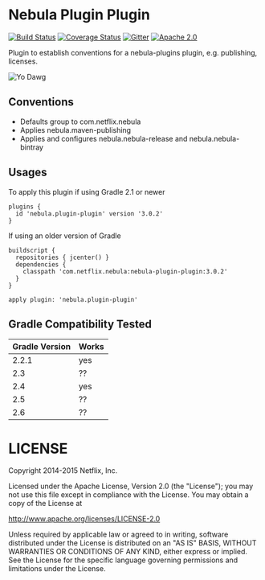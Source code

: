 Nebula Plugin Plugin
====================

[![Build Status](https://travis-ci.org/nebula-plugins/nebula-plugin-plugin.svg)](https://travis-ci.org/nebula-plugins/nebula-plugin-plugin)
[![Coverage Status](https://coveralls.io/repos/nebula-plugins/nebula-plugin-plugin/badge.svg?branch=master&service=github)](https://coveralls.io/github/nebula-plugins/nebula-plugin-plugin?branch=master)
[![Gitter](https://badges.gitter.im/Join%20Chat.svg)](https://gitter.im/nebula-plugins/nebula-plugin-plugin?utm_source=badge&utm_medium=badge&utm_campaign=pr-badge)
[![Apache 2.0](https://img.shields.io/github/license/nebula-plugins/nebula-plugin-plugin.svg)](http://www.apache.org/licenses/LICENSE-2.0)

Plugin to establish conventions for a nebula-plugins plugin, e.g. publishing, licenses.

![Yo Dawg](https://s3.amazonaws.com/uploads.hipchat.com/25234/334670/CgbXYbDuUzuV3JP/plugins.png)

Conventions
-----------
* Defaults group to com.netflix.nebula
* Applies nebula.maven-publishing
* Applies and configures nebula.nebula-release and nebula.nebula-bintray

Usages
-----------

To apply this plugin if using Gradle 2.1 or newer


    plugins {
      id 'nebula.plugin-plugin' version '3.0.2'
    }

If using an older version of Gradle

    buildscript {
      repositories { jcenter() }
      dependencies {
        classpath 'com.netflix.nebula:nebula-plugin-plugin:3.0.2'
      }
    }

    apply plugin: 'nebula.plugin-plugin'
    
Gradle Compatibility Tested
---------------------------

| Gradle Version | Works |
| -------------- | ----- |
| 2.2.1          | yes   |
| 2.3            | ??    |
| 2.4            | yes   |
| 2.5            | ??    |
| 2.6            | ??    |

LICENSE
=======

Copyright 2014-2015 Netflix, Inc.

Licensed under the Apache License, Version 2.0 (the "License");
you may not use this file except in compliance with the License.
You may obtain a copy of the License at

<http://www.apache.org/licenses/LICENSE-2.0>

Unless required by applicable law or agreed to in writing, software
distributed under the License is distributed on an "AS IS" BASIS,
WITHOUT WARRANTIES OR CONDITIONS OF ANY KIND, either express or implied.
See the License for the specific language governing permissions and
limitations under the License.
